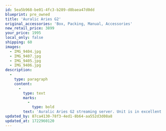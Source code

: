 ```yaml
---
id: 5ea5b968-be01-4fc3-b289-d8baea47d0dd
blueprint: pre_owned
title: 'Auralic Aries G2'
original_accessories: 'Box, Packing, Manual, Accessories'
new_retail_price: 3899
your_price: 1995
local_only: false
shipping: 60
images:
  - IMG_9404.jpg
  - IMG_9407.jpg
  - IMG_9405.jpg
  - IMG_9406.jpg
description:
  -
    type: paragraph
    content:
      -
        type: text
        marks:
          -
            type: bold
        text: 'Auralic Aries G2 streaming server. Unit is in excellent physical and functional condition with original box, packing and accessories. Unit sold as new for $3,899.00'
updated_by: 87ca4130-78f3-4ed1-8b64-aa552d3d08a8
updated_at: 1722960120
---
```

